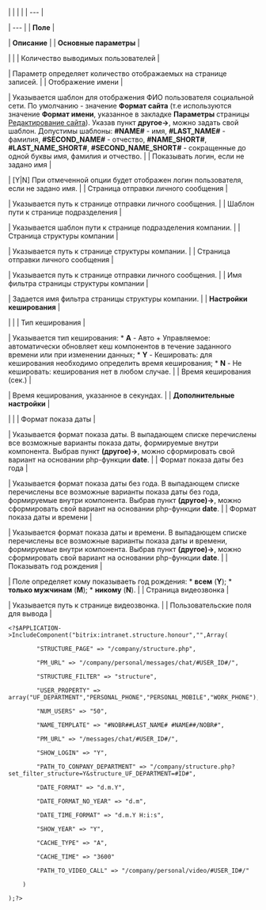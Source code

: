 |  |  |  |
| --- |

| --- |
| **Поле** |

| **Описание** |
| **Основные параметры** |

| |
| Количество выводимых пользователей |

| Параметр определяет количество отображаемых на странице записей. |
| Отображение имени |

| Указывается шаблон для отображения ФИО пользователя социальной сети. По умолчанию - значение **Формат сайта** (т.е используются значение **Формат имени**, указанное в закладке **Параметры** страницы [Редактирование сайта](/user_help/settings/settings/sites/site_edit.php)). Указав пункт **другое->**, можно задать свой шаблон. Допустимы шаблоны: **#NAME#** - имя, **#LAST\_NAME#** - фамилия, **#SECOND\_NAME#** - отчество, **#NAME\_SHORT#**, **#LAST\_NAME\_SHORT#**, **#SECOND\_NAME\_SHORT#** - сокращенные до одной буквы имя, фамилия и отчество. |
| Показывать логин, если не задано имя |

| [Y|N] При отмеченной опции будет отображен логин пользователя, если не задано имя. |
| Страница отправки личного сообщения |

| Указывается путь к странице отправки личного сообщения. |
| Шаблон пути к странице подразделения |

| Указывается шаблон пути к странице подразделения компании. |
| Страница структуры компании |

| Указывается путь к странице структуры компании. |
| Страница отправки личного сообщения |

| Указывается путь к странице отправки личного сообщения. |
| Имя фильтра страницы структуры компании |

| Задается имя фильтра страницы структуры компании. |
| **Настройки кеширования** |

| |
| Тип кеширования |

| Указывается тип кеширования:  * **A** - Авто + Управляемое: автоматически обновляет кеш компонентов в течение заданного времени или при изменении данных; * **Y** - Кешировать: для кеширования необходимо определить время кеширования; * **N** - Не кешировать: кеширования нет в любом случае. |
| Время кеширования (сек.) |

| Время кеширования, указанное в секундах. |
| **Дополнительные настройки** |

| |
| Формат показа даты |

| Указывается формат показа даты. В выпадающем списке перечислены все возможные варианты показа даты, формируемые внутри компонента. Выбрав пункт **(другое)->**, можно сформировать свой вариант на основании php-функции **date**. |
| Формат показа даты без года |

| Указывается формат показа даты без года. В выпадающем списке перечислены все возможные варианты показа даты без года, формируемые внутри компонента. Выбрав пункт **(другое)->**, можно сформировать свой вариант на основании php-функции **date**. |
| Формат показа даты и времени |

| Указывается формат показа даты и времени. В выпадающем списке перечислены все возможные варианты показа даты и времени, формируемые внутри компонента. Выбрав пункт **(другое)->**, можно сформировать свой вариант на основании php-функции **date**. |
| Показывать год рождения |

| Поле определяет кому показываеть год рождения:  * **всем** (**Y**); * **только мужчинам** (**M**); * **никому** (**N**). |
| Страница видеозвонка |

| Указывается путь к странице видеозвонка. |
| Пользовательские поля для вывода |

```
<?$APPLICATION->IncludeComponent("bitrix:intranet.structure.honour","",Array(

		"STRUCTURE_PAGE" => "/company/structure.php",

		"PM_URL" => "/company/personal/messages/chat/#USER_ID#/",

		"STRUCTURE_FILTER" => "structure",

		"USER_PROPERTY" => array("UF_DEPARTMENT","PERSONAL_PHONE","PERSONAL_MOBILE","WORK_PHONE"),

		"NUM_USERS" => "50",

		"NAME_TEMPLATE" => "#NOBR##LAST_NAME# #NAME##/NOBR#",

		"PM_URL" => "/messages/chat/#USER_ID#/",

		"SHOW_LOGIN" => "Y",

		"PATH_TO_CONPANY_DEPARTMENT" => "/company/structure.php?set_filter_structure=Y&structure_UF_DEPARTMENT=#ID#",

		"DATE_FORMAT" => "d.m.Y",

		"DATE_FORMAT_NO_YEAR" => "d.m",

		"DATE_TIME_FORMAT" => "d.m.Y H:i:s",

		"SHOW_YEAR" => "Y",

		"CACHE_TYPE" => "A",

		"CACHE_TIME" => "3600"

		"PATH_TO_VIDEO_CALL" => "/company/personal/video/#USER_ID#/"

	)

);?>


```